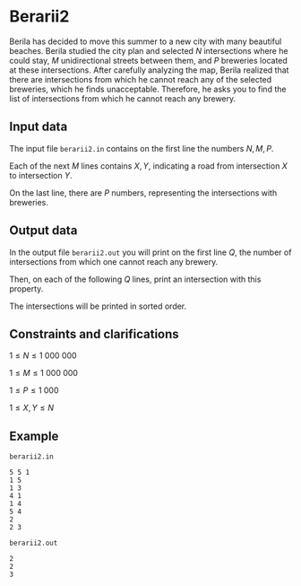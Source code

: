 # Berarii2

Berila has decided to move this summer to a new city with many beautiful beaches. Berila studied the city plan and selected $N$ intersections where he could stay, $M$ unidirectional streets between them, and $P$ breweries located at these intersections. After carefully analyzing the map, Berila realized that there are intersections from which he cannot reach any of the selected breweries, which he finds unacceptable. Therefore, he asks you to find the list of intersections from which he cannot reach any brewery.

## Input data

The input file `berarii2.in` contains on the first line the numbers $N , M, P$. 

Each of the next $M$ lines contains $X, Y$, indicating a road from intersection $X$ to intersection $Y$. 

On the last line, there are $P$ numbers, representing the intersections with breweries. 

## Output data

In the output file `berarii2.out` you will print on the first line $Q$, the number of intersections from which one cannot reach any brewery. 

Then, on each of the following $Q$ lines, print an intersection with this property. 

The intersections will be printed in sorted order. 

## Constraints and clarifications

$1 \leq N \leq 1\ 000\ 000$ 

$1 \leq M \leq 1\ 000\ 000$ 

$1 \leq P \leq 1\ 000$ 

$1 \leq X, Y \leq N$ 

## Example

`berarii2.in`
```
5 5 1
1 5
1 3
4 1
1 4
5 4
2
2 3
```

`berarii2.out`
```
2
2
3
```